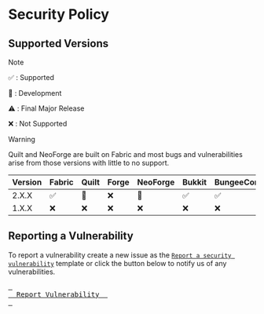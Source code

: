 # Security Policy

## Supported Versions 

> [!NOTE]
> :white_check_mark: : Supported
> 
> :construction: : Development
>
> :warning: : Final Major Release
> 
> :x: : Not Supported

> [!WARNING]
> Quilt and NeoForge are built on Fabric and most bugs and vulnerabilities arise from those versions with little to no support.

| Version | Fabric             | Quilt          | Forge | NeoForge       | Bukkit             | BungeeCord         | Velocity       |
| ------- | ------------------ | -------------- | ----- | -------------- | ------------------ | ------------------ | -------------- |
| 2.X.X   | :white_check_mark: | :construction: | :x:   | :construction: | :white_check_mark: | :white_check_mark: | :construction: |
| 1.X.X   | :x:                | :x:            | :x:   | :x:            | :x:                | :x:                | :x:            |

## Reporting a Vulnerability

To report a vulnerability create a new issue as the [`Report a security vulnerability`](https://github.com/XDPXI/XDLib/security/advisories/new) template or click the button below to notify us of any vulnerabilities.

[<kbd> <br>    Report Vulnerability    <br> </kbd>][DWLD]

[DWLD]: https://github.com/XDPXI/XDLib/security/advisories/new
